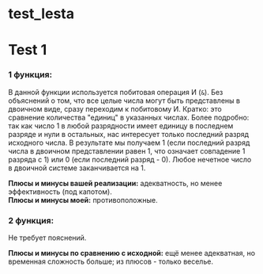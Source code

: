 # test_lesta
# Test 1
### 1 функция:
В данной функции используется побитовая операция И (`&`). Без объяснений о том, что все целые числа могут быть представлены в двоичном виде, сразу переходим к побитовому И. Кратко: это сравнение количества "единиц" в указанных числах.
Более подробно: так как число 1 в любой разрядности имеет единицу в последнем разряде и нули в остальных, нас интересует только последний разряд исходного числа. В результате мы получаем 1 (если последний разряд числа в двоичном представлении равен 1, что означает совпадение 1 разряда с 1) или 0 (если последний разряд - 0). Любое нечетное число в двоичной системе заканчивается на 1.

**Плюсы и минусы вашей реализации:** адекватность, но менее эффективность (под капотом).  
**Плюсы и минусы моей:** противоположные.

### 2 функция:
Не требует пояснений.

**Плюсы и минусы по сравнению с исходной:** ещё менее адекватная, но временная сложность больше; из плюсов - только веселье.
